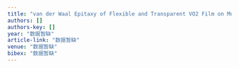 ```yaml
---
title: "van der Waal Epitaxy of Flexible and Transparent VO2 Film on Muscovite"
authors: []
authors-key: []
year: "数据暂缺"
article-link: "数据暂缺"
venue: "数据暂缺"
bibex: "数据暂缺"
---
```

